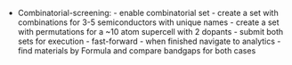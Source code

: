 <!-- TODO by MH -->

- Combinatorial-screening:
       - enable combinatorial set
       - create a set with combinations for 3-5 semiconductors with unique names
       - create a set with permutations for a ~10 atom supercell with 2 dopants
       - submit both sets for execution
       - fast-forward
       - when finished navigate to analytics
       - find materials by Formula and compare bandgaps for both cases
